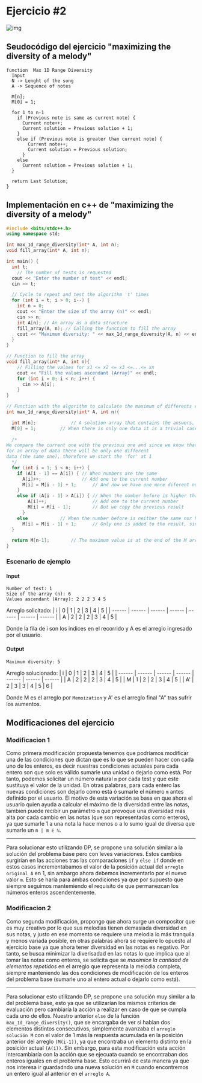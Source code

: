 # Ejercicio #2
![img](https://i.imgur.com/TtT0xRj.png)
## Seudocódigo del ejercicio "maximizing the diversity of a melody"

```
function  Max 1D Range Diversity
  Input 
  N -> Lenght of the song
  A -> Sequence of notes

  M[n]; 			
  M[0] = 1;
  
  for 1 to n-1
    if (Previous note is same as current note) {	
      Current note++;   	    	
      Current solution = Previous solution + 1;      
    } 
    else if (Previous note is greater than current note) { 
        Current note++;        
        Current solution = Previous solution;        
      }
    else			
      Current solution = Previous solution + 1; 
  }															

  return Last Solution; 		
}
```

## Implementación en c++ de "maximizing the diversity of a melody"
```c++
#include <bits/stdc++.h>
using namespace std;

int max_1d_range_diversity(int* A, int n);
void fill_array(int* A, int n);

int main() {
  int t;
	// The number of tests is requested
  cout << "Enter the number of test" << endl;
  cin >> t;

  // Cycle to repeat and test the algorithm 't' times
  for (int i = t; i > 0; i--) {
    int n = 0;
    cout << "Enter the size of the array (n)" << endl;
    cin >> n;
    int A[n]; // An array as a data structure
    fill_array(A, n); // Calling the function to fill the array
    cout << "Maximum diversity: " << max_1d_range_diversity(A, n) << endl; // Print solution
  }
}

// Function to fill the array
void fill_array(int* A, int n){
    // Filling the values for x1 <= x2 <= x3 <=...<= xn
    cout << "Fill the values ascendant (Array)" << endl;
    for (int i = 0; i < n; i++) {
      cin >> A[i];
    }
}

// Function with the algorithm to calculate the maximum of differents elements with the condition given.
int max_1d_range_diversity(int* A, int n){

  int M[n]; 			// A solution array that contains the answers, this array is the memoization array.
  M[0] = 1;			// When there is only one data it is a trivial case because our diversity value will also be 1 with a single data.
  
  /*
We compare the current one with the previous one and since we know that
for an array of data there will be only one different
data (the same one), therefore we start the 'for' at 1
  */
  for (int i = 1; i < n; i++) {
    if (A[i - 1] == A[i]) {	// When numbers are the same
      A[i]++;   	    	// Add one to the current number
      M[i] = M[i - 1] + 1;      // And now we have one more diferent number
    } 
    else if (A[i - 1] > A[i]) { // When the number before is higher than the current number
        A[i]++;                 // Add one to the current number
        M[i] = M[i - 1];        // But we copy the previous result
      }
    else			// When the number before is neither the same nor higher
      M[i] = M[i - 1] + 1;      // Only one is added to the result, since they are different and the current number is greater than the previous one, as requested.
  }															

  return M[n-1]; 		// The maximum value is at the end of the M array
}
```

### Escenario de ejemplo
#### Input
```
Number of test: 1
Size of the array (n): 6
Values ascendant (Array): 2 2 2 3 4 5
```
Arreglo solicitado:
| i  | 0 | 1 | 2 | 3 | 4 | 5 |
| ------ | ------ | ------ | ------ | ------ | ------ | ------ |
| A  | 2 | 2 | 2 | 3 | 4 | 5 |

Donde la fila de i son los indices en el recorrido y A es el arreglo ingresado por el usuario.

#### Output
```
Maximum diversity: 5
```
Arreglo solucionado:
| i  | 0 | 1 | 2 | 3 | 4 | 5 |
| ------ | ------ | ------ | ------ | ------ | ------ | ------ |
| A  | 2 | 2 | 2 | 3 | 4 | 5 |
| M  | 1 | 2 | 2 | 3 | 4 | 5 |
| A' | 2 | 3 | 3 | 4 | 5 | 6 |

Donde M es el arreglo por `Memoization` y A' es el arreglo final "A" tras sufrir los aumentos.

## Modificaciones del ejercicio
### Modificacion 1 
Como primera modificación propuesta tenemos que podríamos modificar una de las condiciones que dictan que es lo que se pueden hacer con cada uno de los enteros, es decir nuestras condiciones actuales para cada entero son que solo es válido sumarle una unidad o dejarlo como está. Por tanto, podemos solicitar un número natural `m` por cada test y que este sustituya el valor de la unidad. En otras palabras, para cada entero las nuevas condiciones son dejarlo como está ó sumarle el número `m` antes definido por el usuario.
El motivo de esta variación se basa en que ahora el usuario quien ayuda a calcular el máximo de la diversidad entre las notas, tambien puede recibir un parámetro `m` que provoque una diversidad más alta por cada cambio en las notas (que son representadas como enteros), ya que sumarle 1 a una nota la hace menos o a lo sumo igual de diversa que sumarle un `m | m ∈ ℕ`.

---
Para solucionar esto utilizando DP, se propone una solución similar a la solución del problema base pero con leves variaciones. Estos cambios surgirian en las acciones tras las comparaciones `if` y `else if` donde en estos casos incrementabamos el valor de la posición actual del `arreglo original A` en 1, sin ambargo ahora debemos incrementarlo por el nuevo valor `m`. Esto se haría para ambas condiciones ya que por supuesto que siempre seguimos mantemiendo el requisito de que permanezcan los números enteros ascendentemente. 

### Modificacion 2 
Como segunda modificación, propongo que ahora surge un compositor que es muy creativo por lo que sus melodias tienen demasiada diversidad en sus notas, y justo en ese momento se requiere una melodia lo más tranquila y menos variada posible, en otras palabras ahora se requiere lo opuesto al ejercicio base ya que ahora tener diversidad en las notas es negativo. Por tanto, se busca minimizar la diverisadad en las notas lo que implica que al tomar las notas como enteros, se solicita que se *maximice la cantidad de elementos repetidos* en el arreglo que representa la melodia completa, siempre manteniendo las dos condiciones de modificación de los enteros del problema base (sumarle uno al entero actual o dejarlo como está).

---
Para solucionar esto utilizando DP, se propone una solución muy similar a la del problema base, esto ya que se utilizarían los mismos criterios de evaluación pero cambiaría la acción a realizar en caso de que se cumpla cada uno de ellos. Nuestro anterior `else` de la función `max_1d_range_diversity()`, que se encargaba de ver si habian dos elementos distintos consecutivos, simplemente avanzaba el `arreglo solución M` con el valor de 1 más la respuesta acumulada en la posición anterior del arreglo `(M(i-1))`, ya que encontraba un elemento distinto en la posición actual `(A(i))`. Sin embargo, para esta modificación esta acción intercambiaría con la acción que se ejecuata cuando se encontraban dos enteros iguales en el problema base. Esto ocurrirá de esta manera ya que nos interesa ir guardadndo una nueva solución en `M` cuando encontremos un entero igual al anterior en el `arreglo A`.

